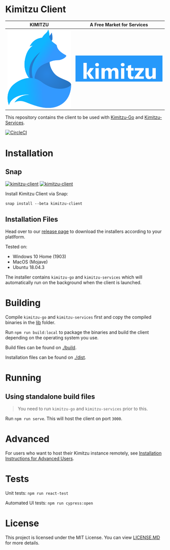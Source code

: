 # Kimitzu Client

KIMITZU                    |  A Free Market for Services
:-------------------------:|:-------------------------:
![](./public/images/Logo/kimitzu-icon.png) | ![](./public/images/Logo/full-blue.png) 


This repository contains the client to be used with [Kimitzu-Go](https://github.com/kimitzu/kimitzu-go) and [Kimitzu-Services](https://github.com/kimitzu/kimitzu-services).

[![CircleCI](https://circleci.com/gh/kimitzu/kimitzu-client.svg?style=svg)](https://circleci.com/gh/kimitzu/kimitzu-client)

# Installation

## Snap

[![kimitzu-client](https://snapcraft.io//kimitzu-client/badge.svg)](https://snapcraft.io/kimitzu-client)
[![kimitzu-client](https://snapcraft.io//kimitzu-client/trending.svg?name=0)](https://snapcraft.io/kimitzu-client)

Install Kimitzu Client via Snap:

```
snap install --beta kimitzu-client
```

## Installation Files

Head over to our [release page](https://github.com/kimitzu/kimitzu-client/releases) to download the installers according to your platlform.

Tested on:
- Windows 10 Home (1903)
- MacOS (Mojave)
- Ubuntu 18.04.3

The installer contains `kimitzu-go` and `kimitzu-services` which will automatically run on the background when the client is launched.

# Building

Compile `kimitzu-go` and `kimitzu-services` first and copy the compiled binaries in the [lib](lib) folder.

Run `npm run build:local` to package the binaries and build the client depending on the operating system you use. 

Build files can be found on [./build](build).

Installation files can be found on [./dist](dist).

# Running

## Using standalone build files

> You need to run `kimitzu-go` and `kimitzu-services` prior to this.

Run `npm run serve`. This will host the client on port `3000`.

# Advanced

For users who want to host their Kimitzu instance remotely, see  [Installation Instructions for Advanced Users](INSTALL.md).

# Tests

Unit tests: `npm run react-test`

Automated UI tests: `npm run cypress:open`

# License

This project is licensed under the MIT License. You can view [LICENSE.MD](LICENSE) for more details.
